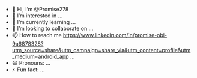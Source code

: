 - 👋 Hi, I’m @Promise278
- 👀 I’m interested in ...
- 🌱 I’m currently learning ...
- 💞️ I’m looking to collaborate on ...
- 📫 How to reach me https://www.linkedin.com/in/promise-obi-9a6878328?utm_source=share&utm_campaign=share_via&utm_content=profile&utm_medium=android_app ...
- 😄 Pronouns: ...
- ⚡ Fun fact: ...

<!---
Promise278/Promise278 is a ✨ special ✨ repository because its `README.md` (this file) appears on your GitHub profile.
You can click the Preview link to take a look at your changes.
--->
